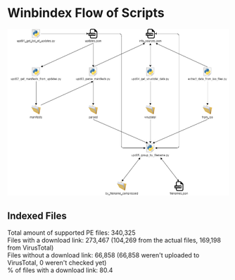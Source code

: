 # Winbindex Flow of Scripts

![winbindex-scripts-flow.png](winbindex-scripts-flow.png)

## Indexed Files

<!--FileStats-->
Total amount of supported PE files: 340,325  
Files with a download link: 273,467 (104,269 from the actual files, 169,198 from VirusTotal)  
Files without a download link: 66,858 (66,858 weren't uploaded to VirusTotal, 0 weren't checked yet)  
% of files with a download link: 80.4  
<!--/FileStats-->

